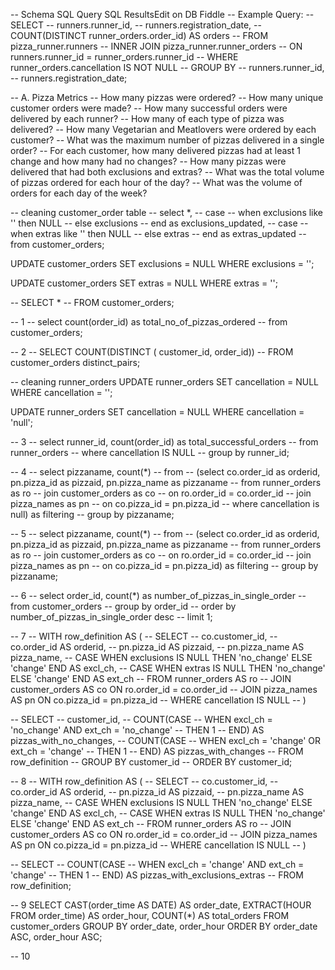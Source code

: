-- Schema SQL Query SQL ResultsEdit on DB Fiddle
-- Example Query:
-- SELECT
-- 	runners.runner_id,
--     runners.registration_date,
-- 	COUNT(DISTINCT runner_orders.order_id) AS orders
-- FROM pizza_runner.runners
-- INNER JOIN pizza_runner.runner_orders
-- 	ON runners.runner_id = runner_orders.runner_id
-- WHERE runner_orders.cancellation IS NOT NULL
-- GROUP BY
-- 	runners.runner_id,
--     runners.registration_date;


-- A. Pizza Metrics
-- How many pizzas were ordered?
-- How many unique customer orders were made?
-- How many successful orders were delivered by each runner?
-- How many of each type of pizza was delivered?
-- How many Vegetarian and Meatlovers were ordered by each customer?
-- What was the maximum number of pizzas delivered in a single order?
-- For each customer, how many delivered pizzas had at least 1 change and how many had no changes?
-- How many pizzas were delivered that had both exclusions and extras?
-- What was the total volume of pizzas ordered for each hour of the day?
-- What was the volume of orders for each day of the week?



-- cleaning customer_order table
-- select *,
-- case
-- 	when exclusions like '' then NULL
--     else exclusions
-- end as exclusions_updated,
-- case
-- 	when extras like '' then NULL
--     else extras
-- end as extras_updated
-- from customer_orders;

UPDATE customer_orders
SET exclusions = NULL
WHERE exclusions = '';

UPDATE customer_orders
SET extras = NULL
WHERE extras = '';

-- SELECT *
-- FROM customer_orders;


-- 1
-- select count(order_id) as total_no_of_pizzas_ordered
-- from customer_orders;

-- 2
-- SELECT COUNT(DISTINCT ( customer_id, order_id))
-- FROM customer_orders distinct_pairs;

-- cleaning runner_orders
UPDATE runner_orders
SET cancellation = NULL
WHERE cancellation = '';

UPDATE runner_orders
SET cancellation = NULL
WHERE cancellation = 'null';

-- 3
-- select runner_id, count(order_id) as total_successful_orders
-- from runner_orders
-- where cancellation IS NULL
-- group by runner_id;

-- 4
-- select pizzaname, count(*)
-- from
-- (select co.order_id as orderid, pn.pizza_id as pizzaid, pn.pizza_name as pizzaname
-- from runner_orders as ro
-- join customer_orders as co
-- on ro.order_id = co.order_id
-- join pizza_names as pn
-- on co.pizza_id = pn.pizza_id
-- where cancellation is null) as filtering
-- group by pizzaname;

-- 5
-- select pizzaname, count(*)
-- from
-- (select co.order_id as orderid, pn.pizza_id as pizzaid, pn.pizza_name as pizzaname
-- from runner_orders as ro
-- join customer_orders as co
-- on ro.order_id = co.order_id
-- join pizza_names as pn
-- on co.pizza_id = pn.pizza_id) as filtering
-- group by pizzaname;

-- 6
-- select order_id, count(*) as number_of_pizzas_in_single_order
-- from customer_orders
-- group by order_id
-- order by number_of_pizzas_in_single_order desc
-- limit 1;

-- 7
-- WITH row_definition AS (
--   SELECT 
--     co.customer_id, 
--     co.order_id AS orderid, 
--     pn.pizza_id AS pizzaid, 
--     pn.pizza_name AS pizza_name,
--     CASE WHEN exclusions IS NULL THEN 'no_change' ELSE 'change' END AS excl_ch,
--     CASE WHEN extras IS NULL THEN 'no_change' ELSE 'change' END AS ext_ch
--   FROM runner_orders AS ro
--   JOIN customer_orders AS co ON ro.order_id = co.order_id
--   JOIN pizza_names AS pn ON co.pizza_id = pn.pizza_id
--   WHERE cancellation IS NULL
-- )

-- SELECT 
--   customer_id,
--   COUNT(CASE 
--           WHEN excl_ch = 'no_change' AND ext_ch = 'no_change' 
--           THEN 1 
--        END) AS pizzas_with_no_changes,
--   COUNT(CASE 
--           WHEN excl_ch = 'change' OR ext_ch = 'change' 
--           THEN 1 
--        END) AS pizzas_with_changes
-- FROM row_definition
-- GROUP BY customer_id
-- ORDER BY customer_id;

-- 8
-- WITH row_definition AS (
--   SELECT 
--     co.customer_id, 
--     co.order_id AS orderid, 
--     pn.pizza_id AS pizzaid, 
--     pn.pizza_name AS pizza_name,
--     CASE WHEN exclusions IS NULL THEN 'no_change' ELSE 'change' END AS excl_ch,
--     CASE WHEN extras IS NULL THEN 'no_change' ELSE 'change' END AS ext_ch
--   FROM runner_orders AS ro
--   JOIN customer_orders AS co ON ro.order_id = co.order_id
--   JOIN pizza_names AS pn ON co.pizza_id = pn.pizza_id
--   WHERE cancellation IS NULL
-- )

-- SELECT 
--   COUNT(CASE 
--           WHEN excl_ch = 'change' AND ext_ch = 'change' 
--           THEN 1 
--        END) AS pizzas_with_exclusions_extras
-- FROM row_definition;

-- 9
SELECT
    CAST(order_time AS DATE) AS order_date, 
    EXTRACT(HOUR FROM order_time) AS order_hour,
    COUNT(*) AS total_orders
FROM customer_orders
GROUP BY order_date, order_hour 
ORDER BY order_date ASC, order_hour ASC; 

-- 10
